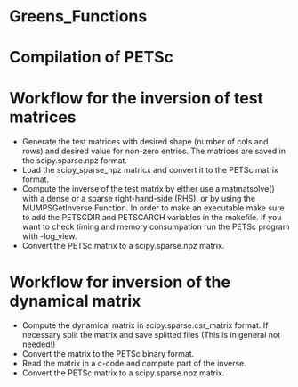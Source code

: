 # Greens_Functions
# Compilation of PETSc


# Workflow for the inversion of test matrices
* Generate the test matrices with desired shape (number of cols and rows) and desired value for non-zero entries. The matrices are saved in the scipy.sparse.npz format. 
* Load the scipy_sparse_npz matricx and convert it to the PETSc matrix format. 
* Compute the inverse of the test matrix by either use a matmatsolve() with a dense or a sparse right-hand-side (RHS), or by using the MUMPSGetInverse Function. In order to make an executable make sure to add the PETSCDIR and PETSCARCH variables in the makefile. If you want to check timing and memory consumpation run the PETSc program with -log_view.
* Convert the PETSc matrix to a scipy.sparse.npz matrix.

# Workflow for inversion of the dynamical matrix 
* Compute the dynamical matrix in scipy.sparse.csr_matrix format. If necessary split the matrix and save splitted files (This is in general not needed!)
* Convert the matrix to the PETSc binary format. 
* Read the matrix in a c-code and compute part of the inverse.
* Convert the PETSc matrix to a scipy.sparse.npz matrix.
